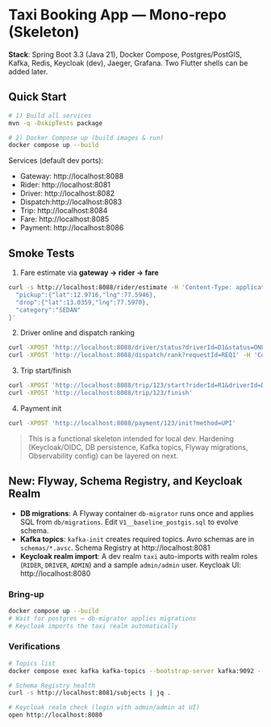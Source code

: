 # Taxi Booking App — Mono‑repo (Skeleton)

**Stack**: Spring Boot 3.3 (Java 21), Docker Compose, Postgres/PostGIS, Kafka, Redis, Keycloak (dev), Jaeger, Grafana. Two Flutter shells can be added later.

## Quick Start

```bash
# 1) Build all services
mvn -q -DskipTests package

# 2) Docker Compose up (build images & run)
docker compose up --build
```

Services (default dev ports):
- Gateway: http://localhost:8088
- Rider:   http://localhost:8081
- Driver:  http://localhost:8082
- Dispatch:http://localhost:8083
- Trip:    http://localhost:8084
- Fare:    http://localhost:8085
- Payment: http://localhost:8086

## Smoke Tests

1) Fare estimate via **gateway → rider → fare**

```bash
curl -s http://localhost:8088/rider/estimate -H 'Content-Type: application/json' -d '{
  "pickup":{"lat":12.9716,"lng":77.5946},
  "drop":{"lat":13.0359,"lng":77.5970},
  "category":"SEDAN"
}'
```

2) Driver online and dispatch ranking

```bash
curl -XPOST 'http://localhost:8088/driver/status?driverId=D1&status=ONLINE'
curl -XPOST 'http://localhost:8088/dispatch/rank?requestId=REQ1' -H 'Content-Type: application/json' -d '["D1","D2","D3"]'
```

3) Trip start/finish

```bash
curl -XPOST 'http://localhost:8088/trip/123/start?riderId=R1&driverId=D1'
curl -XPOST 'http://localhost:8088/trip/123/finish'
```

4) Payment init

```bash
curl -XPOST 'http://localhost:8088/payment/123/init?method=UPI'
```

> This is a functional skeleton intended for local dev. Hardening (Keycloak/OIDC, DB persistence, Kafka topics, Flyway migrations, Observability config) can be layered on next.


## New: Flyway, Schema Registry, and Keycloak Realm

- **DB migrations**: A Flyway container `db-migrator` runs once and applies SQL from `db/migrations`. Edit `V1__baseline_postgis.sql` to evolve schema.
- **Kafka topics**: `kafka-init` creates required topics. Avro schemas are in `schemas/*.avsc`. Schema Registry at http://localhost:8081
- **Keycloak realm import**: A dev realm `taxi` auto-imports with realm roles (`RIDER`, `DRIVER`, `ADMIN`) and a sample `admin/admin` user. Keycloak UI: http://localhost:8080

### Bring-up
```bash
docker compose up --build
# Wait for postgres → db-migrator applies migrations
# Keycloak imports the taxi realm automatically
```

### Verifications
```bash
# Topics list
docker compose exec kafka kafka-topics --bootstrap-server kafka:9092 --list

# Schema Registry health
curl -s http://localhost:8081/subjects | jq .

# Keycloak realm check (login with admin/admin at UI)
open http://localhost:8080
```
